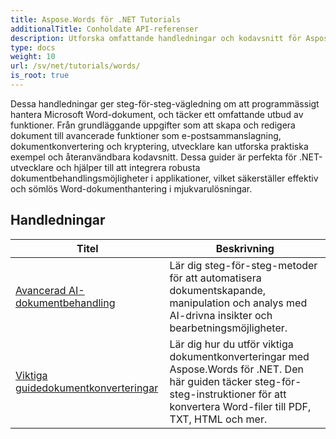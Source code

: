 ```yaml
---
title: Aspose.Words för .NET Tutorials
additionalTitle: Conholdate API-referenser
description: Utforska omfattande handledningar och kodavsnitt för Aspose.Words för .NET! Från nybörjarvänliga grunder till avancerade funktioner, tillhandahåll steg-för-steg-instruktioner.
type: docs
weight: 10
url: /sv/net/tutorials/words/
is_root: true
---
```


Dessa handledningar ger steg-för-steg-vägledning om att programmässigt hantera Microsoft Word-dokument, och täcker ett omfattande utbud av funktioner. Från grundläggande uppgifter som att skapa och redigera dokument till avancerade funktioner som e-postsammanslagning, dokumentkonvertering och kryptering, utvecklare kan utforska praktiska exempel och återanvändbara kodavsnitt. Dessa guider är perfekta för .NET-utvecklare och hjälper till att integrera robusta dokumentbehandlingsmöjligheter i applikationer, vilket säkerställer effektiv och sömlös Word-dokumenthantering i mjukvarulösningar.

## Handledningar
| Titel | Beskrivning |
| --- | --- | 
| [Avancerad AI-dokumentbehandling](./advanced-ai-document-processing/) | Lär dig steg-för-steg-metoder för att automatisera dokumentskapande, manipulation och analys med AI-drivna insikter och bearbetningsmöjligheter. |
| [Viktiga guidedokumentkonverteringar](./essential-guide-document-conversions/) | Lär dig hur du utför viktiga dokumentkonverteringar med Aspose.Words för .NET. Den här guiden täcker steg-för-steg-instruktioner för att konvertera Word-filer till PDF, TXT, HTML och mer. | 